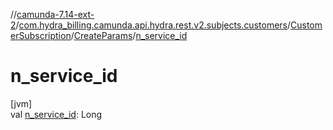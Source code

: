 //[camunda-7.14-ext-2](../../../../index.md)/[com.hydra_billing.camunda.api.hydra.rest.v2.subjects.customers](../../index.md)/[CustomerSubscription](../index.md)/[CreateParams](index.md)/[n_service_id](n_service_id.md)

# n_service_id

[jvm]\
val [n_service_id](n_service_id.md): Long
